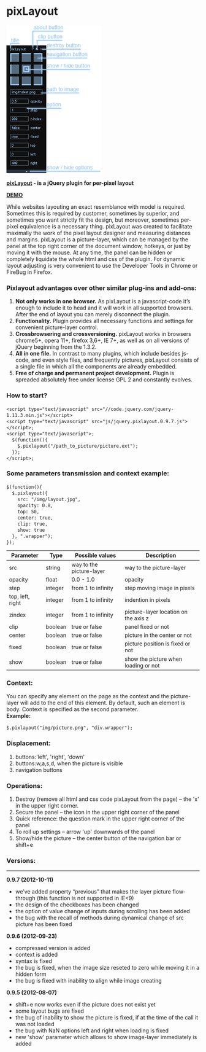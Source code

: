 # pixLayout
![Model pixLayout](img/model.png)

**[pixLayout](http://pixlayout.polycreative.ru) - is a jQuery plugin for per-pixel layout**

**[DEMO](http://pixlayout.polycreative.ru/test.html)**

While websites layouting an exact resemblance with model is required. Sometimes this is required by customer, sometimes by superior, and sometimes you want strictly fit the design, but moreover, sometimes per-pixel equivalence is a necessary thing. pixLayout was created to facilitate maximally the work of the pixel layout designer and measuring distances and margins. pixLayout is a picture-layer, which can be managed by the panel at the top right corner of the document window, hotkeys, or just by moving it with the mouse. At any time, the panel can be hidden or completely liquidate the whole html and css of the plugin. For dynamic layout adjusting is very convenient to use the Developer Tools in Chrome or FireBug in Firefox.

### Pixlayout advantages over other similar plug-ins and add-ons:
1. **Not only works in one browser.** As pixLayout is a javascript-code it’s enough to include it to head and it will work in all supported browsers. After the end of layout you can merely disconnect the plugin.
2. **Functionality.** Plugin provides all necessary functions and settings for convenient picture-layer control.
3. **Crossbrowsering and crossversioning.** pixLayout works in browsers chrome5+, opera 11+, firefox 3,6+, IE 7+, as well as on all versions of jQuery beginning from the 1.3.2.
4. **All in one file.** In contrast to many plugins, which include besides js-code, and even style files, and frequently  pictures, pixLayout consists of a single file in which all the components are already embedded.
5. **Free of charge and permanent project development.** Plugin is spreaded absolutely free under license GPL 2 and constantly evolves.

### How to start?
```
<script type="text/javascript" src="//code.jquery.com/jquery-1.11.3.min.js"></script>
<script type="text/javascript" src="js/jquery.pixlayout.0.9.7.js"></script>;
<script type="text/javascript">;
  $(function(){
    $.pixlayout("/path_to_picture/picture.ext");
  });
</script>;
```

### Some parameters transmission and context example:
```
$(function(){
  $.pixlayout({
    src: "/img/layout.jpg",
    opacity: 0.8,
    top: 50,
    center: true,
    clip: true,
    show: true
  }, ".wrapper");
});
```
Parameter | Type | Possible values | Description
--------- | ---- | --------------- | -----------
src | string | way to the picture-layer | way to the picture-layer |
opacity |	float |	0.0 - 1.0 | opacity
step |	integer |	from 1 to infinity |	step moving image in pixels
top, left, right |	integer |	from 1 to infinity |	indention in pixels
zindex |	integer |	from 1 to infinity |	picture-layer location on the axis z
clip | boolean |	true or false |	panel fixed or not
center | boolean |	true or false |	picture in the center or not
fixed |	boolean |	true or false |	picture position is fixed or not
show | boolean |	true or false |	show the picture when loading or not

### Context:
You can specify any element on the page as the context and the picture-layer will add to the end of this element. By default, such an element is body. Context is specified as the second parameter.<br/>
**Example:**
```
$.pixlayout("img/picture.png", "div.wrapper");
```

### Displacement:
1. buttons:'left', 'right', 'down'
2. buttons:w,a,s,d, when the picture is visible
2. navigation buttons

### Operations:
1. Destroy (remove all html and css code pixLayout from the page) – the 'x' in the upper right corner.
2. Secure the panel – the icon in the upper right corner of the panel
3. Quick reference: the question mark in the upper right corner of the panel
4. To roll up settings – arrow 'up' downwards of the panel
5. Show/hide the picture – the center button of the navigation bar or shift+e

### Versions:
----
**0.9.7 (2012-10-11)**
* we’ve added property “previous” that makes the layer picture flow-through (this function is not supported in IE<9)
* the design of the checkboxes has been changed
* the option of value change of inputs during scrolling has been added
* the bug with the recall of methods during dynamical change of src picture has been fixed

**0.9.6 (2012-09-23)**
* compressed version is added
* context is added
* syntax is fixed
* the bug is fixed, when the image size reseted to zero while moving it in a hidden form
* the bug is fixed with inability to align while image creating

**0.9.5 (2012-08-07)**
* shift+e now works even if the picture does not exist yet
* some layout bugs are fixed
* the bug of inability to show the picture is fixed, if at the time of the call it was not loaded
* the bug with NaN options left and right when loading is fixed
* new 'show' parameter which allows to show image-layer immediately is added
